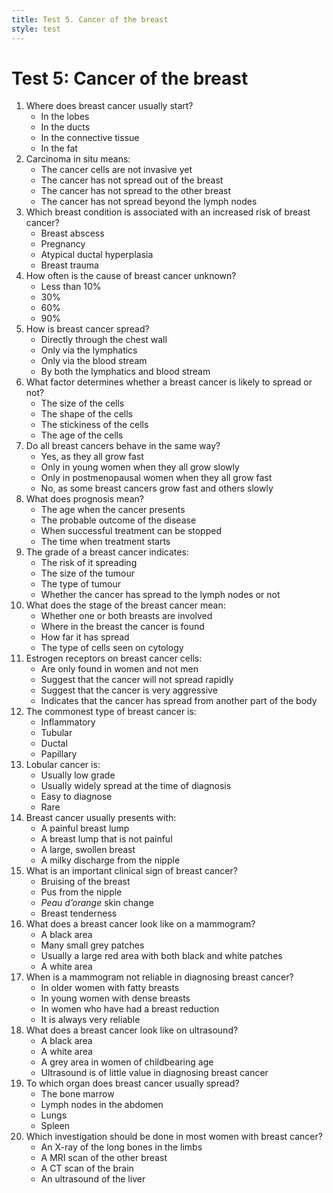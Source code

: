 ```yaml
---
title: Test 5. Cancer of the breast
style: test
---
```


# Test 5: Cancer of the breast

1.	Where does breast cancer usually start?
	-	In the lobes
	+	In the ducts
	-	In the connective tissue
	-	In the fat
2.	Carcinoma in situ means:
	+	The cancer cells are not invasive yet
	-	The cancer has not spread out of the breast
	-	The cancer has not spread to the other breast
	-	The cancer has not spread beyond the lymph nodes
3.	Which breast condition is associated with an increased risk of breast cancer?
	-	Breast abscess
	-	Pregnancy
	+	Atypical ductal hyperplasia
	-	Breast trauma
4.	How often is the cause of breast cancer unknown?
	-	Less than 10% 
	-	30%
	-	60%
	+	90%
5.	How is breast cancer spread?
	-	Directly through the chest wall
	-	Only via the lymphatics
	-	Only via the blood stream
	+	By both the lymphatics and blood stream
6.	What factor determines whether a breast cancer is likely to spread or not?
	-	The size of the cells
	-	The shape of the cells
	+	The stickiness of the cells
	-	The age of the cells
7.	Do all breast cancers behave in the same way?
	-	Yes, as they all grow fast
	-	Only in young women when they all grow slowly
	-	Only in postmenopausal women when they all grow fast
	+	No, as some breast cancers grow fast and others slowly
8.	What does prognosis mean?
	-	The age when the cancer presents
	+	The probable outcome of the disease
	-	When successful treatment can be stopped
	-	The time when treatment starts
9.	The grade of a breast cancer indicates:
	+	The risk of it spreading
	-	The size of the tumour
	-	The type of tumour
	-	Whether the cancer has spread to the lymph nodes or not
10.	What does the stage of the breast cancer mean:
	-	Whether one or both breasts are involved
	-	Where in the breast the cancer is found
	+	How far it has spread
	-	The type of cells seen on cytology
11.	Estrogen receptors on breast cancer cells:
	-	Are only found in women and not men
	+	Suggest that the cancer will not spread rapidly
	-	Suggest that the cancer is very aggressive
	-	Indicates that the cancer has spread from another part of the body
12.	The commonest type of breast cancer is:
	-	Inflammatory
	-	Tubular
	+	Ductal
	-	Papillary
13.	Lobular cancer is:
	+	Usually low grade
	-	Usually widely spread at the time of diagnosis
	-	Easy to diagnose
	-	Rare
14.	Breast cancer usually presents with:
	-	A painful breast lump
	+	A breast lump that is not painful
	-	A large, swollen breast
	-	A milky discharge from the nipple
15.	What is an important clinical sign of breast cancer?
	-	Bruising of the breast
	-	Pus from the nipple
	+	*Peau d’orange* skin change
	-	Breast tenderness
16.	What does a breast cancer look like on a mammogram?
	-	A black area
	-	Many small grey patches
	-	Usually a large red area with both black and white patches
	+	A white area
17.	When is a mammogram not reliable in diagnosing breast cancer?
	-	In older women with fatty breasts
	+	In young women with dense breasts
	-	In women who have had a breast reduction
	-	It is always very reliable
18.	What does a breast cancer look like on ultrasound?
	+	A black area
	-	A white area
	-	A grey area in women of childbearing age
	-	Ultrasound is of little value in diagnosing breast cancer
19.	To which organ does breast cancer usually spread?
	-	The bone marrow
	-	Lymph nodes in the abdomen
	+	Lungs
	-	Spleen
20.	Which investigation should be done in most women with breast cancer?
	-	An X-ray of the long bones in the limbs
	-	A MRI scan of the other breast
	-	A CT scan of the brain
	+	An ultrasound of the liver
